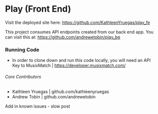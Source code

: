 # Play (Front End)

Visit the deployed site here: https://github.com/KathleenYruegas/play_fe

This project consumes API endpoints created from our back end app. You can visit this at: https://github.com/andrewetobin/play_be

### Running Code
- In order to clone down and run this code locally, you will need an API Key to MusixMatch | https://developer.musixmatch.com/

###### Core Contributors
  - Kathleen Yruegas | github.com/kathleenyruegas
  - Andrew Tobin | github.com/andrewetobin

Add in known issues - slow post
